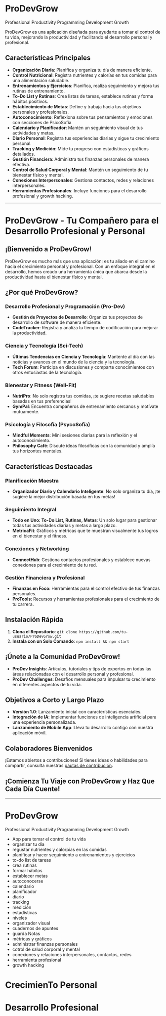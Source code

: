 # ProDevGrow

Professional Productivity Programming Development Growth

ProDevGrow es una aplicación diseñada para ayudarte a tomar el control de tu vida, mejorando la productividad y facilitando el desarrollo personal y profesional.

## Características Principales

- **Organización Diaria**: Planifica y organiza tu día de manera eficiente.
- **Control Nutricional**: Registra nutrientes y calorías en tus comidas para una alimentación saludable.
- **Entrenamientos y Ejercicios**: Planifica, realiza seguimiento y mejora tus rutinas de entrenamiento.
- **To-Do List y Rutinas**: Crea listas de tareas, establece rutinas y forma hábitos positivos.
- **Establecimiento de Metas**: Define y trabaja hacia tus objetivos personales y profesionales.
- **Autoconocimiento**: Reflexiona sobre tus pensamientos y emociones con secciones de PsicoSofía.
- **Calendario y Planificador**: Mantén un seguimiento visual de tus actividades y metas.
- **Diario Personal**: Registra tus experiencias diarias y sigue tu crecimiento personal.
- **Tracking y Medición**: Mide tu progreso con estadísticas y gráficos detallados.
- **Gestión Financiera**: Administra tus finanzas personales de manera efectiva.
- **Control de Salud Corporal y Mental**: Mantén un seguimiento de tu bienestar físico y mental.
- **Conexiones Interpersonales**: Gestiona contactos, redes y relaciones interpersonales.
- **Herramientas Profesionales**: Incluye funciones para el desarrollo profesional y growth hacking.

---
# ProDevGrow - Tu Compañero para el Desarrollo Profesional y Personal

## ¡Bienvenido a ProDevGrow!

ProDevGrow es mucho más que una aplicación; es tu aliado en el camino hacia el crecimiento personal y profesional. Con un enfoque integral en el desarrollo, hemos creado una herramienta única que abarca desde la productividad hasta el bienestar físico y mental.

## ¿Por qué ProDevGrow?

### **Desarrollo Profesional y Programación (Pro-Dev)**
- **Gestión de Proyectos de Desarrollo**: Organiza tus proyectos de desarrollo de software de manera eficiente.
- **CodeTracker**: Registra y analiza tu tiempo de codificación para mejorar la productividad.

### **Ciencia y Tecnología (Sci-Tech)**
- **Últimas Tendencias en Ciencia y Tecnología**: Mantente al día con las noticias y avances en el mundo de la ciencia y la tecnología.
- **Tech Forum**: Participa en discusiones y comparte conocimientos con otros entusiastas de la tecnología.

### **Bienestar y Fitness (Well-Fit)**
- **NutriPro**: No solo registra tus comidas, ¡te sugiere recetas saludables basadas en tus preferencias!
- **GymPal**: Encuentra compañeros de entrenamiento cercanos y motívate mutuamente.

### **Psicología y Filosofía (PsycoSofía)**
- **Mindful Moments**: Mini sesiones diarias para la reflexión y el autoconocimiento.
- **Philosophy Café**: Discute ideas filosóficas con la comunidad y amplía tus horizontes mentales.

## Características Destacadas

### **Planificación Maestra**
- **Organizador Diario y Calendario Inteligente**: No solo organiza tu día, ¡te sugiere la mejor distribución basada en tus metas!

### **Seguimiento Integral**
- **Todo en Uno: To-Do List, Rutinas, Metas**: Un solo lugar para gestionar todas tus actividades diarias y metas a largo plazo.
- **MetricaFit**: Gráficos y métricas que te muestran visualmente tus logros en el bienestar y el fitness.

### **Conexiones y Networking**
- **ConnectHub**: Gestiona contactos profesionales y establece nuevas conexiones para el crecimiento de tu red.

### **Gestión Financiera y Profesional**
- **Finanzas en Foco**: Herramientas para el control efectivo de tus finanzas personales.
- **ProTools**: Recursos y herramientas profesionales para el crecimiento de tu carrera.

## Instalación Rápida

1. **Clona el Repositorio**: `git clone https://github.com/tu-usuario/ProDevGrow.git`
2. **Instala con un Solo Comando**: `npm install && npm start`

## ¡Únete a la Comunidad ProDevGrow!

- **ProDev Insights**: Artículos, tutoriales y tips de expertos en todas las áreas relacionadas con el desarrollo personal y profesional.
- **ProDev Challenges**: Desafíos mensuales para impulsar tu crecimiento en diferentes aspectos de tu vida.

## Objetivos a Corto y Largo Plazo

- **Versión 1.0**: Lanzamiento inicial con características esenciales.
- **Integración de IA**: Implementar funciones de inteligencia artificial para una experiencia personalizada.
- **Lanzamiento de Mobile App**: Lleva tu desarrollo contigo con nuestra aplicación móvil.

## Colaboradores Bienvenidos

¡Estamos abiertos a contribuciones! Si tienes ideas o habilidades para compartir, consulta nuestras [pautas de contribución](CONTRIBUTING.md).

## ¡Comienza Tu Viaje con ProDevGrow y Haz Que Cada Día Cuente!

---



# ProDevGrow
Professional
Productivity
Programming
Development
Growth

- App para tomar el control de tu vida
- organizar tu día
- regustar nutrientes y calorpias en las comidas
- planificar y hacer seguimiento a entrenamientos y ejercicios
- to-do list de tareas
- crea rutinas
- formar hábitos
- establecer metas
- autoconocerse
- calendario
- planificador
- diario
- tracking
- medición
- estadísticas 
- niveles
- organizador visual
- cuadernos de apuntes
- guarda Notas
- métricas y gráficos
- administrar finanzas personales
- cotrol de salud corporal y mental
- conexiones y relaciones interpersonales, contactos, redes
- herramienta profesional
- growth hacking
# CrecimienTo Personal
# Desarrollo Profesional
